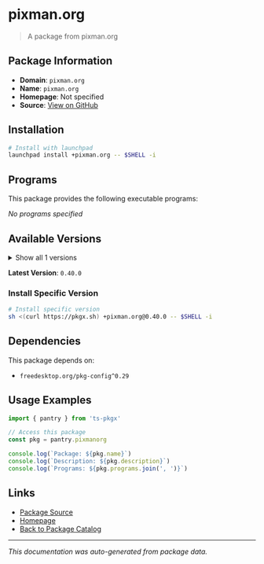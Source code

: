 # pixman.org

> A package from pixman.org

## Package Information

- **Domain**: `pixman.org`
- **Name**: `pixman.org`
- **Homepage**: Not specified
- **Source**: [View on GitHub](https://github.com/pkgxdev/pantry/tree/main/projects/pixman.org/package.yml)

## Installation

```bash
# Install with launchpad
launchpad install +pixman.org -- $SHELL -i
```

## Programs

This package provides the following executable programs:

*No programs specified*

## Available Versions

<details>
<summary>Show all 1 versions</summary>

- `0.40.0`

</details>

**Latest Version**: `0.40.0`

### Install Specific Version

```bash
# Install specific version
sh <(curl https://pkgx.sh) +pixman.org@0.40.0 -- $SHELL -i
```

## Dependencies

This package depends on:

- `freedesktop.org/pkg-config^0.29`

## Usage Examples

```typescript
import { pantry } from 'ts-pkgx'

// Access this package
const pkg = pantry.pixmanorg

console.log(`Package: ${pkg.name}`)
console.log(`Description: ${pkg.description}`)
console.log(`Programs: ${pkg.programs.join(', ')}`)
```

## Links

- [Package Source](https://github.com/pkgxdev/pantry/tree/main/projects/pixman.org/package.yml)
- [Homepage](#)
- [Back to Package Catalog](../package-catalog.md)

---

*This documentation was auto-generated from package data.*
